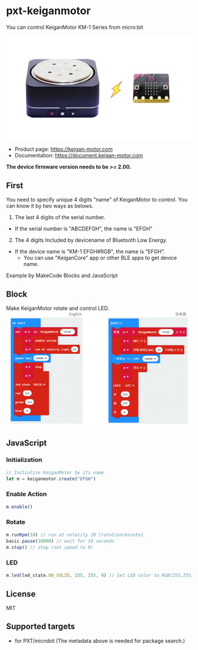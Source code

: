 # pxt-keiganmotor

You can control KeiganMotor KM-1 Series from micro:bit

<img src="https://github.com/keigan-motor/pxt-KeiganMotor/blob/master/icon.png?raw=true" width="640">

- Product page: https://keigan-motor.com
- Documentation: https://document.keigan-motor.com

**The device firmware version needs to be >= 2.00.**


## First
You need to specify unique 4 digits "name" of KeiganMotor to control.
You can know it by two ways as belows.

1. The last 4 digits of the serial number. 
 - If the serial number is "ABCDEFGH", the name is "EFGH"  
2. The 4 digits Included by devicename of Bluetooth Low Energy.
 - If the device name is "KM-1 EFGH#RGB", the name is "EFGH". 
   - You can use "KeiganCore" app or other BLE apps to get device name. 

Example by MakeCode Blocks and JavaScript

## Block
Make KeiganMotor rotate and control LED.
<img src="https://github.com/keigan-motor/pxt-KeiganMotor/blob/master/images/block.png?raw=true" width="640">

## JavaScript
### Initialization
```typescript
// Initialize KeiganMotor by its name
let m = keiganmotor.create("EFGH")
```

### Enable Action
```typescript
m.enable() 
```

### Rotate
```typescript
m.runRpm(10) // run at velocity 10 [rotation/minute]
basic.pause(10000) // wait for 10 seconds
m.stop() // stop (set speed to 0)
```
### LED
```typescript
m.led(led_state.ON_SOLID, 255, 255, 0) // Set LED color to RGB(255,255,0) = yellow
```


## License

MIT

## Supported targets

* for PXT/microbit
  (The metadata above is needed for package search.)
